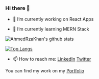 ### Hi there 👋

- 🔭 I’m currently working on React Apps

- 🌱 I’m currently learning MERN Stack

![AhmedRzaKhan's github stats](https://github-readme-stats.vercel.app/api?username=ahmedrzakhan&count_private=true&show_icons=true&theme=ayu-mirage)

[![Top Langs](https://github-readme-stats.vercel.app/api/top-langs/?username=ahmedrzakhan&theme=ayu-mirage&layout=compact)](https://github.com/anuraghazra/github-readme-stats)


- 📫  How to reach me:
[LinkedIn](https://www.linkedin.com/in/ahmed-raza-khan-924457140/) [Twitter](https://twitter.com/AhmedRzKhan)


You can find my work on my [Portfolio](http://ahmedrzakhan.github.io/)
